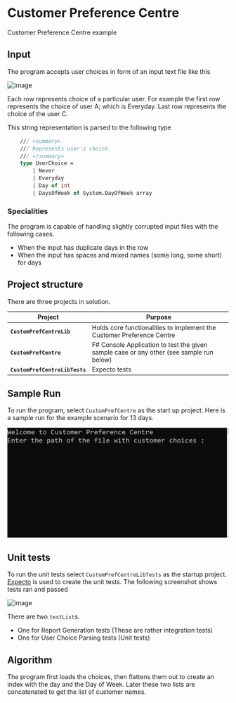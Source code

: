 # Customer Preference Centre
Customer Preference Centre example


## Input 
The program accepts user choices in form of an input text file like this

![image](https://user-images.githubusercontent.com/1287634/227129286-f1e7cb8d-0e1e-46b5-bd6c-075bc4c9b0fb.png)

Each row represents choice of a particular user. For example the first row represents the choice of user A; which is Everyday. 
Last row represents the choice of the user C. 

This string representation is parsed to the following type

```fs
    /// <summary>
    /// Represents user's choice
    /// </summary>
    type UserChoice =
        | Never
        | Everyday
        | Day of int
        | DaysOfWeek of System.DayOfWeek array
```
### Specialities
The program is capable of handling slightly corrupted input files with the following cases. 
* When the input has duplicate days in the row 
* When the input has spaces and mixed names (some long, some short) for days 

## Project structure
There are three projects in solution. 

| Project | Purpose 
|---------|--------
| **`CustomPrefCentreLib`** | Holds core functionalities to implement the Customer Preference Centre
| **`CustomPrefCentre`** | F# Console Application to test the given sample case or any other (see sample run below)
| **`CustomPrefCentreLibTests`** | Expecto tests 

## Sample Run 
To run the program, select `CustomPrefCentre` as the start up project. Here is a sample run for the example scenario for 13 days. 

![](https://github.com/sudipto80/CustomerPreferenceCentre/blob/main/cpcDemo.gif)

## Unit tests 
To run the unit tests select `CustomPrefCentreLibTests` as the startup project. 
[Expecto](https://github.com/haf/expecto) is used to create the unit tests. The following screenshot shows tests ran and passed

![image](https://user-images.githubusercontent.com/1287634/227298035-fd8bab6b-9d76-4e75-aab1-222383eb3940.png)

There are two `testList`s. 

* One for Report Generation tests (These are rather integration tests)
* One for User Choice Parsing tests (Unit tests)

## Algorithm 
The program first loads the choices, then flattens them out to create an index with the day and the Day of Week. Later these two lists are concatenated to get the list of customer names. 





